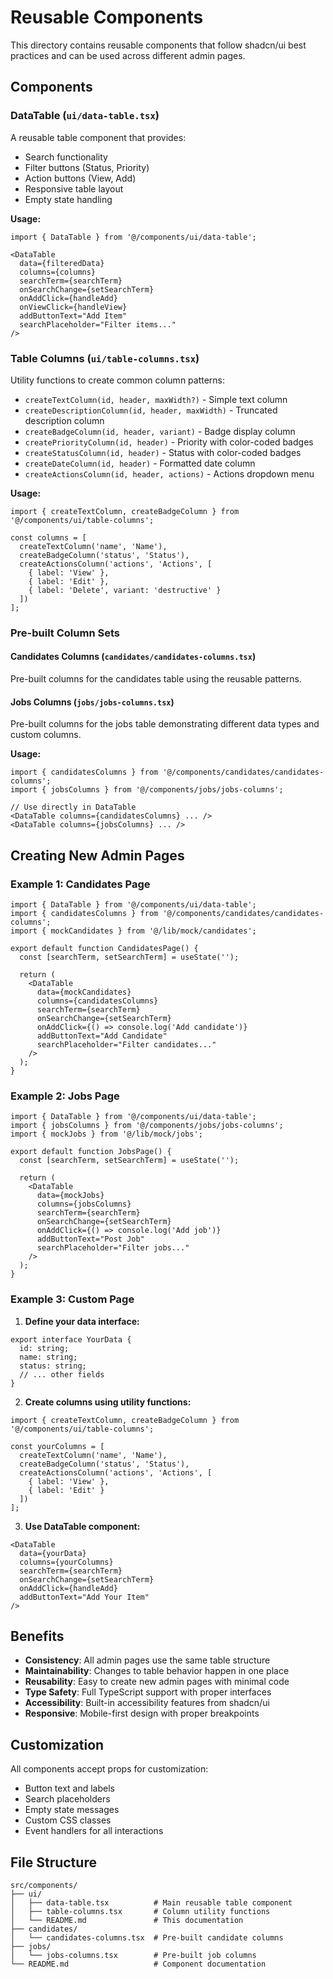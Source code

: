 # Reusable Components

This directory contains reusable components that follow shadcn/ui best practices and can be used across different admin pages.

## Components

### DataTable (`ui/data-table.tsx`)

A reusable table component that provides:
- Search functionality
- Filter buttons (Status, Priority)
- Action buttons (View, Add)
- Responsive table layout
- Empty state handling

**Usage:**
```tsx
import { DataTable } from '@/components/ui/data-table';

<DataTable
  data={filteredData}
  columns={columns}
  searchTerm={searchTerm}
  onSearchChange={setSearchTerm}
  onAddClick={handleAdd}
  onViewClick={handleView}
  addButtonText="Add Item"
  searchPlaceholder="Filter items..."
/>
```

### Table Columns (`ui/table-columns.tsx`)

Utility functions to create common column patterns:

- `createTextColumn(id, header, maxWidth?)` - Simple text column
- `createDescriptionColumn(id, header, maxWidth)` - Truncated description column
- `createBadgeColumn(id, header, variant)` - Badge display column
- `createPriorityColumn(id, header)` - Priority with color-coded badges
- `createStatusColumn(id, header)` - Status with color-coded badges
- `createDateColumn(id, header)` - Formatted date column
- `createActionsColumn(id, header, actions)` - Actions dropdown menu

**Usage:**
```tsx
import { createTextColumn, createBadgeColumn } from '@/components/ui/table-columns';

const columns = [
  createTextColumn('name', 'Name'),
  createBadgeColumn('status', 'Status'),
  createActionsColumn('actions', 'Actions', [
    { label: 'View' },
    { label: 'Edit' },
    { label: 'Delete', variant: 'destructive' }
  ])
];
```

### Pre-built Column Sets

#### Candidates Columns (`candidates/candidates-columns.tsx`)
Pre-built columns for the candidates table using the reusable patterns.

#### Jobs Columns (`jobs/jobs-columns.tsx`)
Pre-built columns for the jobs table demonstrating different data types and custom columns.

**Usage:**
```tsx
import { candidatesColumns } from '@/components/candidates/candidates-columns';
import { jobsColumns } from '@/components/jobs/jobs-columns';

// Use directly in DataTable
<DataTable columns={candidatesColumns} ... />
<DataTable columns={jobsColumns} ... />
```

## Creating New Admin Pages

### Example 1: Candidates Page
```tsx
import { DataTable } from '@/components/ui/data-table';
import { candidatesColumns } from '@/components/candidates/candidates-columns';
import { mockCandidates } from '@/lib/mock/candidates';

export default function CandidatesPage() {
  const [searchTerm, setSearchTerm] = useState('');
  
  return (
    <DataTable
      data={mockCandidates}
      columns={candidatesColumns}
      searchTerm={searchTerm}
      onSearchChange={setSearchTerm}
      onAddClick={() => console.log('Add candidate')}
      addButtonText="Add Candidate"
      searchPlaceholder="Filter candidates..."
    />
  );
}
```

### Example 2: Jobs Page
```tsx
import { DataTable } from '@/components/ui/data-table';
import { jobsColumns } from '@/components/jobs/jobs-columns';
import { mockJobs } from '@/lib/mock/jobs';

export default function JobsPage() {
  const [searchTerm, setSearchTerm] = useState('');
  
  return (
    <DataTable
      data={mockJobs}
      columns={jobsColumns}
      searchTerm={searchTerm}
      onSearchChange={setSearchTerm}
      onAddClick={() => console.log('Add job')}
      addButtonText="Post Job"
      searchPlaceholder="Filter jobs..."
    />
  );
}
```

### Example 3: Custom Page
1. **Define your data interface:**
```tsx
export interface YourData {
  id: string;
  name: string;
  status: string;
  // ... other fields
}
```

2. **Create columns using utility functions:**
```tsx
import { createTextColumn, createBadgeColumn } from '@/components/ui/table-columns';

const yourColumns = [
  createTextColumn('name', 'Name'),
  createBadgeColumn('status', 'Status'),
  createActionsColumn('actions', 'Actions', [
    { label: 'View' },
    { label: 'Edit' }
  ])
];
```

3. **Use DataTable component:**
```tsx
<DataTable
  data={yourData}
  columns={yourColumns}
  searchTerm={searchTerm}
  onSearchChange={setSearchTerm}
  onAddClick={handleAdd}
  addButtonText="Add Your Item"
/>
```

## Benefits

- **Consistency**: All admin pages use the same table structure
- **Maintainability**: Changes to table behavior happen in one place
- **Reusability**: Easy to create new admin pages with minimal code
- **Type Safety**: Full TypeScript support with proper interfaces
- **Accessibility**: Built-in accessibility features from shadcn/ui
- **Responsive**: Mobile-first design with proper breakpoints

## Customization

All components accept props for customization:
- Button text and labels
- Search placeholders
- Empty state messages
- Custom CSS classes
- Event handlers for all interactions

## File Structure

```
src/components/
├── ui/
│   ├── data-table.tsx          # Main reusable table component
│   ├── table-columns.tsx       # Column utility functions
│   └── README.md               # This documentation
├── candidates/
│   └── candidates-columns.tsx  # Pre-built candidate columns
├── jobs/
│   └── jobs-columns.tsx        # Pre-built job columns
└── README.md                   # Component documentation
```

